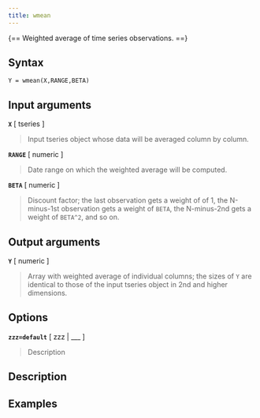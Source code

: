 ```yaml
---
title: wmean
---
```




{== Weighted average of time series observations. ==}


## Syntax 

    Y = wmean(X,RANGE,BETA)


## Input arguments 

__`X`__ [ tseries ] 
> 
> Input tseries object whose data will be averaged
> column by column.
> 

__`RANGE`__ [ numeric ] 
> 
> Date range on which the weighted average will be
> computed.
> 

__`BETA`__ [ numeric ]
> 
> Discount factor; the last observation gets a weight of
> of 1, the N-minus-1st observation gets a weight of `BETA`, the N-minus-2nd
> gets a weight of `BETA^2`, and so on.
> 

## Output arguments 

__`Y`__ [ numeric ] 
> 
> Array with weighted average of individual columns;
> the sizes of `Y` are identical to those of the input tseries object in
> 2nd and higher dimensions.
> 

## Options 

__`zzz=default`__ [ zzz | ___ ]
> 
> Description
> 


## Description 



## Examples

```matlab
```

